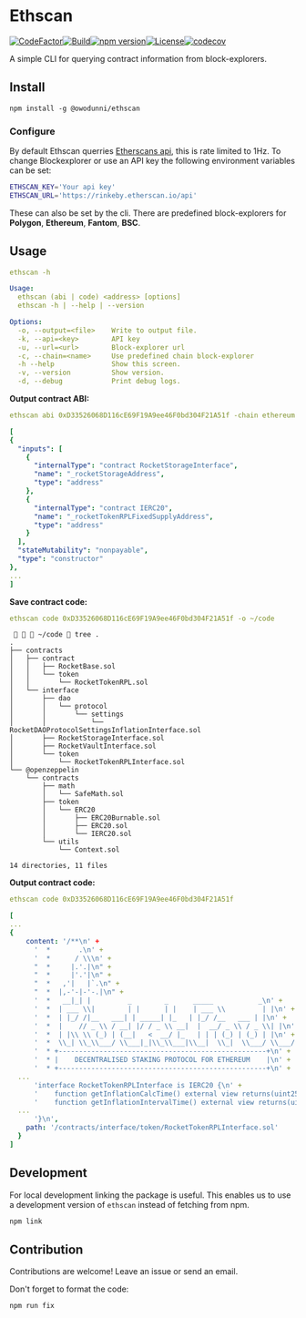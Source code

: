 # Ethscan
[![CodeFactor](https://www.codefactor.io/repository/github/owodunni/ethscan/badge)](https://www.codefactor.io/repository/github/owodunni/ethscan)[![Build](https://github.com/owodunni/ethscan/actions/workflows/build.yml/badge.svg)](https://github.com/owodunni/ethscan/actions/workflows/build.yml)[![npm version](https://badge.fury.io/js/@owodunni%2Fethscan.svg)](https://badge.fury.io/js/@owodunni%2Fethscan)[![License](https://img.shields.io/github/license/owodunni/ethscan)](https://github.com/owodunni/ethscan/blob/main/LICENSE)[![codecov](https://codecov.io/gh/owodunni/ethscan/branch/main/graph/badge.svg?token=YIFCXZXJ7I)](https://codecov.io/gh/owodunni/ethscan)

A simple CLI for querying contract information from block-explorers.

## Install
```
npm install -g @owodunni/ethscan
```
### Configure
By default Ethscan querries [Etherscans api](https://etherscan.io/apis), this
is rate limited to 1Hz. To change Blockexplorer or use an API key the
following environment variables can be set:

```bash
ETHSCAN_KEY='Your api key'
ETHSCAN_URL='https://rinkeby.etherscan.io/api'
```
These can also be set by the cli. There are predefined block-explorers for **Polygon**, **Ethereum**, **Fantom**, **BSC**.

## Usage

```yaml
ethscan -h
```
```yaml
Usage:
  ethscan (abi | code) <address> [options]
  ethscan -h | --help | --version

Options:
  -o, --output=<file>    Write to output file.
  -k, --api=<key>        API key
  -u, --url=<url>        Block-explorer url
  -c, --chain=<name>     Use predefined chain block-explorer
  -h --help              Show this screen.
  -v, --version          Show version.
  -d, --debug            Print debug logs.
```

**Output contract ABI:**
```yaml
ethscan abi 0xD33526068D116cE69F19A9ee46F0bd304F21A51f -chain ethereum
```
```yaml
[
{
  "inputs": [
    {
      "internalType": "contract RocketStorageInterface",
      "name": "_rocketStorageAddress",
      "type": "address"
    },
    {
      "internalType": "contract IERC20",
      "name": "_rocketTokenRPLFixedSupplyAddress",
      "type": "address"
    }
  ],
  "stateMutability": "nonpayable",
  "type": "constructor"
},
...
]
```

**Save contract code:**
```yaml
ethscan code 0xD33526068D116cE69F19A9ee46F0bd304F21A51f -o ~/code
```
```
    ~/code  tree .
.
├── contracts
│   ├── contract
│   │   ├── RocketBase.sol
│   │   └── token
│   │       └── RocketTokenRPL.sol
│   └── interface
│       ├── dao
│       │   └── protocol
│       │       └── settings
│       │           └── RocketDAOProtocolSettingsInflationInterface.sol
│       ├── RocketStorageInterface.sol
│       ├── RocketVaultInterface.sol
│       └── token
│           └── RocketTokenRPLInterface.sol
└── @openzeppelin
    └── contracts
        ├── math
        │   └── SafeMath.sol
        ├── token
        │   └── ERC20
        │       ├── ERC20Burnable.sol
        │       ├── ERC20.sol
        │       └── IERC20.sol
        └── utils
            └── Context.sol

14 directories, 11 files

```
**Output contract code:**
```yaml
ethscan code 0xD33526068D116cE69F19A9ee46F0bd304F21A51f
```

```yaml
[
...
{
    content: '/**\n' +
      '  *       .\n' +
      '  *      / \\\n' +
      "  *     |.'.|\n" +
      "  *     |'.'|\n" +
      "  *   ,'|   |`.\n" +
      "  *  |,-'-|-'-.|\n" +
      '  *   __|_| |         _        _      _____           _\n' +
      '  *  | ___ \\|        | |      | |    | ___ \\         | |\n' +
      '  *  | |_/ /|__   ___| | _____| |_   | |_/ /__   ___ | |\n' +
      '  *  |    // _ \\ / __| |/ / _ \\ __|  |  __/ _ \\ / _ \\| |\n' +
      '  *  | |\\ \\ (_) | (__|   <  __/ |_   | | | (_) | (_) | |\n' +
      '  *  \\_| \\_\\___/ \\___|_|\\_\\___|\\__|  \\_|  \\___/ \\___/|_|\n' +
      '  * +---------------------------------------------------+\n' +
      '  * |    DECENTRALISED STAKING PROTOCOL FOR ETHEREUM    |\n' +
      '  * +---------------------------------------------------+\n' +
  ...
      'interface RocketTokenRPLInterface is IERC20 {\n' +
      '    function getInflationCalcTime() external view returns(uint256);\n' +
      '    function getInflationIntervalTime() external view returns(uint256);\n' +
  ...
      '}\n',
    path: '/contracts/interface/token/RocketTokenRPLInterface.sol'
  }
]

```

## Development

For local development linking the package is useful. This enables us to use a development version of `ethscan`
instead of fetching from npm.

```bash
npm link
```

## Contribution
Contributions are welcome! Leave an issue or send an email.

Don't forget to format the code:
```bash
npm run fix
```
